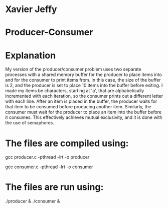 # Xavier Jeffy
# Producer-Consumer

# Explanation
My version of the producer/consumer problem uses two separate processes with a shared memory buffer for the 
producer to place items into and for the consumer to print items from. In this case, the size of the buffer 
is 2, and the producer is set to place 10 items into the buffer before exiting. I made my items be characters, 
starting at 'a', that are alphabetically incremented with each iteration, so the consumer prints out a different 
letter with each line. After an item is placed in the buffer, the producer waits for that item to be consumed 
before producing another item. Similarly, the consumer must wait for the producer to place an item into the 
buffer before it consumes. This effectively achieves mutual exclusivity, and it is done with the use of semaphores. 

# The files are compiled using:
gcc producer.c -pthread -lrt -o producer

gcc consumer.c -pthread -lrt -o consumer

# The files are run using:
./producer & ./consumer &
